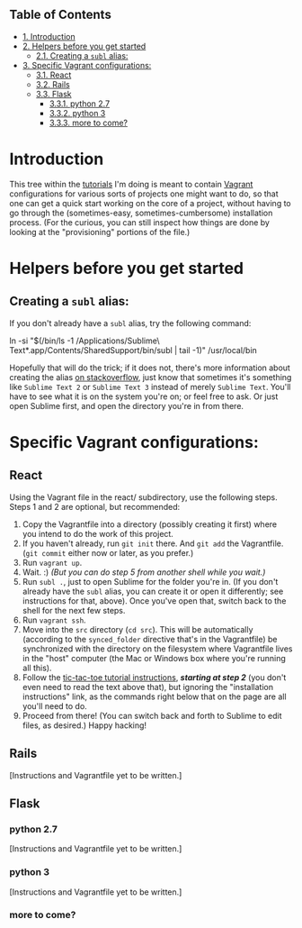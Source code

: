 <div id="table-of-contents">
<h2>Table of Contents</h2>
<div id="text-table-of-contents">
<ul>
<li><a href="#sec-1">1. Introduction</a></li>
<li><a href="#sec-2">2. Helpers before you get started</a>
<ul>
<li><a href="#sec-2-1">2.1. Creating a <code>subl</code> alias:</a></li>
</ul>
</li>
<li><a href="#sec-3">3. Specific Vagrant configurations:</a>
<ul>
<li><a href="#sec-3-1">3.1. React</a></li>
<li><a href="#sec-3-2">3.2. Rails</a></li>
<li><a href="#sec-3-3">3.3. Flask</a>
<ul>
<li><a href="#sec-3-3-1">3.3.1. python 2.7</a></li>
<li><a href="#sec-3-3-2">3.3.2. python 3</a></li>
<li><a href="#sec-3-3-3">3.3.3. more to come?</a></li>
</ul>
</li>
</ul>
</li>
</ul>
</div>
</div>



# Introduction<a id="sec-1" name="sec-1"></a>

This tree within the [tutorials](https://github.com/lindes/tutorials) I'm doing is meant to contain [Vagrant](https://www.vagrantup.com/)
configurations for various sorts of projects one might want to do, so
that one can get a quick start working on the core of a project,
without having to go through the (sometimes-easy,
sometimes-cumbersome) installation process.  (For the curious, you can
still inspect how things are done by looking at the "provisioning"
portions of the file.)

# Helpers before you get started<a id="sec-2" name="sec-2"></a>

## Creating a `subl` alias:<a id="sec-2-1" name="sec-2-1"></a>

If you don't already have a `subl` alias, try the following command:

ln -si "$(/bin/ls -1 /Applications/Sublime\ Text*.app/Contents/SharedSupport/bin/subl | tail -1)" /usr/local/bin

Hopefully that will do the trick; if it does not, there's more
information about creating the alias [on stackoverflow](https://stackoverflow.com/a/16495202/313756), just know that
sometimes it's something like `Sublime Text 2` or `Sublime Text 3`
instead of merely `Sublime Text`. You'll have to see what it is on the
system you're on; or feel free to ask.  Or just open Sublime first,
and open the directory you're in from there.

# Specific Vagrant configurations:<a id="sec-3" name="sec-3"></a>

## React<a id="sec-3-1" name="sec-3-1"></a>

Using the Vagrant file in the react/ subdirectory, use the following
steps.  Steps 1 and 2 are optional, but recommended:

1.  Copy the Vagrantfile into a directory (possibly creating it first)
where you intend to do the work of this project.
2.  If you haven't already, run `git init` there.  And `git add` the
Vagrantfile.  (`git commit` either now or later, as you prefer.)
3.  Run `vagrant up`.
4.  Wait.  :) *(But you can do step 5 from another shell while you
wait.)*
5.  Run `subl .`, just to open Sublime for the folder you're in.  (If
you don't already have the `subl` alias, you can create it or open
it differently; see instructions for that, above).  Once you've
open that, switch back to the shell for the next few steps.
6.  Run `vagrant ssh`.
7.  Move into the `src` directory (`cd src`).  This will be
automatically (according to the `synced_folder` directive that's in
the Vagrantfile) be synchronized with the directory on the
filesystem where Vagrantfile lives in the "host" computer (the Mac
or Windows box where you're running all this).
8.  Follow the [tic-tac-toe tutorial instructions](https://reactjs.org/tutorial/tutorial.html#if-you-prefer-to-write-code-in-your-editor), ***starting at step
2*** (you don't even need to read the text above that), but ignoring
the "installation instructions" link, as the commands right below
that on the page are all you'll need to do.
9.  Proceed from there!  (You can switch back and forth to Sublime to
edit files, as desired.)  Happy hacking!

## Rails<a id="sec-3-2" name="sec-3-2"></a>

[Instructions and Vagrantfile yet to be written.]

## Flask<a id="sec-3-3" name="sec-3-3"></a>

### python 2.7<a id="sec-3-3-1" name="sec-3-3-1"></a>

[Instructions and Vagrantfile yet to be written.]

### python 3<a id="sec-3-3-2" name="sec-3-3-2"></a>

[Instructions and Vagrantfile yet to be written.]

### more to come?<a id="sec-3-3-3" name="sec-3-3-3"></a>
